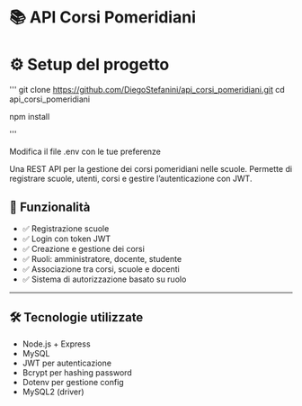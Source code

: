 # 📚 API Corsi Pomeridiani

# ⚙️ Setup del progetto

'''
git clone https://github.com/DiegoStefanini/api_corsi_pomeridiani.git
cd api_corsi_pomeridiani

npm install

'''

Modifica il file .env con le tue preferenze

Una REST API per la gestione dei corsi pomeridiani nelle scuole. Permette di registrare scuole, utenti, corsi e gestire l’autenticazione con JWT.

## 🚀 Funzionalità

- ✅ Registrazione scuole
- ✅ Login con token JWT
- ✅ Creazione e gestione dei corsi
- ✅ Ruoli: amministratore, docente, studente
- ✅ Associazione tra corsi, scuole e docenti
- ✅ Sistema di autorizzazione basato su ruolo

---

## 🛠️ Tecnologie utilizzate

- Node.js + Express
- MySQL
- JWT per autenticazione
- Bcrypt per hashing password
- Dotenv per gestione config
- MySQL2 (driver)

